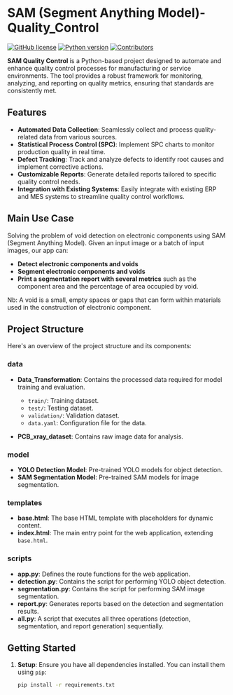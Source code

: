# SAM (Segment Anything Model)-Quality_Control

[![GitHub license](https://img.shields.io/badge/license-MIT-blue.svg)](https://github.com/Tchouanga12/SAM-Quality_Control/blob/main/LICENSE)
[![Python version](https://img.shields.io/badge/python-3.7%2B-brightgreen.svg)](https://www.python.org/downloads/)
[![Contributors](https://img.shields.io/github/contributors/Tchouanga12/SAM-Quality_Control.svg)](https://github.com/Tchouanga12/SAM-Quality_Control/graphs/contributors)

**SAM Quality Control** is a Python-based project designed to automate and enhance quality control processes for manufacturing or service environments. The tool provides a robust framework for monitoring, analyzing, and reporting on quality metrics, ensuring that standards are consistently met.

## Features

- **Automated Data Collection**: Seamlessly collect and process quality-related data from various sources.
- **Statistical Process Control (SPC)**: Implement SPC charts to monitor production quality in real time.
- **Defect Tracking**: Track and analyze defects to identify root causes and implement corrective actions.
- **Customizable Reports**: Generate detailed reports tailored to specific quality control needs.
- **Integration with Existing Systems**: Easily integrate with existing ERP and MES systems to streamline quality control workflows.
  
## Main Use Case
Solving the problem of void detection on electronic components using SAM (Segment Anything Model). Given an input image or a batch of input images, our app can:

- **Detect electronic components and voids** 
- **Segment electronic components and voids**
- **Print a segmentation report with several metrics** such as the component area and the percentage of area occupied by void.

Nb: A void is a small, empty spaces or gaps that can form within materials used in the construction of electronic component.

## Project Structure

Here's an overview of the project structure and its components:

### **data**

- **Data_Transformation**: Contains the processed data required for model training and evaluation.
  - `train/`: Training dataset.
  - `test/`: Testing dataset.
  - `validation/`: Validation dataset.
  - `data.yaml`: Configuration file for the data.

- **PCB_xray_dataset**: Contains raw image data for analysis.

### **model**

- **YOLO Detection Model**: Pre-trained YOLO models for object detection.
- **SAM Segmentation Model**: Pre-trained SAM models for image segmentation.

### **templates**

- **base.html**: The base HTML template with placeholders for dynamic content.
- **index.html**: The main entry point for the web application, extending `base.html`.

### **scripts**

- **app.py**: Defines the route functions for the web application.
- **detection.py**: Contains the script for performing YOLO object detection.
- **segmentation.py**: Contains the script for performing SAM image segmentation.
- **report.py**: Generates reports based on the detection and segmentation results.
- **all.py**: A script that executes all three operations (detection, segmentation, and report generation) sequentially.


## Getting Started

1. **Setup**: Ensure you have all dependencies installed. You can install them using `pip`:

   ```bash
   pip install -r requirements.txt
